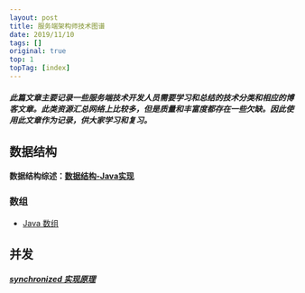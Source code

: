 ```yaml
---
layout: post
title: 服务端架构师技术图谱 
date: 2019/11/10
tags: []
original: true
top: 1
topTag: [index]
---
```


##### 此篇文章主要记录一些服务端技术开发人员需要学习和总结的技术分类和相应的博客文章。此类资源汇总网络上比较多，但是质量和丰富度都存在一些欠缺。因此使用此文章作为记录，供大家学习和复习。
<!--more-->
 
## 数据结构
#### 数据结构综述：[数据结构-Java实现](https://winx402.github.io/note/jdk/javaDataStructure/)
### 数组
* [Java 数组](https://www.jianshu.com/p/64cb20669470)

## 并发
##### [synchronized 实现原理](https://www.jianshu.com/p/e7412dcb6698)